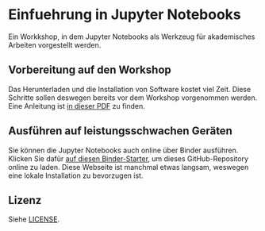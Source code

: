 # Einfuehrung in Jupyter Notebooks

Ein Workkshop, in dem Jupyter Notebooks als Werkzeug für akademisches Arbeiten vorgestellt werden.


## Vorbereitung auf den Workshop

Das Herunterladen und die Installation von Software kostet viel Zeit.
Diese Schritte sollen deswegen bereits vor dem Workshop vorgenommen werden.
Eine Anleitung ist
[in dieser PDF](./Vorbereitung-auf-den-Workshop.pdf)
zu finden.


## Ausführen auf leistungsschwachen Geräten

Sie können die Jupyter Notebooks auch online über Binder ausführen.
Klicken Sie dafür
[auf diesen Binder-Starter](https://mybinder.org/v2/gh/1kastner/einfuehrung-in-jupyter-notebooks/main),
um dieses GitHub-Repository online zu laden.
Diese Webseite ist manchmal etwas langsam, weswegen eine lokale Installation zu bevorzugen ist.


## Lizenz

Siehe [LICENSE](LICENSE).
